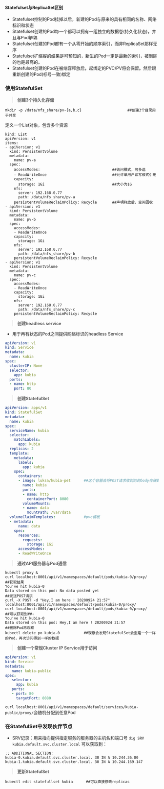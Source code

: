 #### Statefulset与ReplicaSet区别
- Statefulset控制的Pod挂掉以后，新建的Pod与原来的具有相同的名称、网络标识和状态
- Statefulset创建的Pod每一个都可以拥有一组独立的数据卷(持久化状态)，并且与Pod解耦
- Statefulset创建的Pod都有一个从零开始的顺序索引，而非ReplicaSet那样无序
- Statefulset扩缩容的结果是可预知的，新生的Pod一定是最新的索引，被删除的也是最高的。
- Statefulset创建的Pod在被缩容释放后，起绑定的PVC/PV将会保留。然后跟重新创建的Pod(标号一致)绑定

### 使用StatefulSet
>**创建3个持久化存储**
```shell
mkdir -p /data/nfs_share/pv-{a,b,c}                     ##创建3个目录用于共享
```
定义一个List对象，包含多个资源
```
kind: List
apiVersion: v1
items:
- apiVersion: v1
  kind: PersistentVolume
  metadata:
    name: pv-a
  spec:
    accessModes:                                 ##访问模式，可多选
    - ReadWriteOnce                              ##允许单用户读写模式引用
    capacity:
      storage: 1Gi                               ##大小为1G
    nfs:
      server: 192.168.0.77              
      path: /data/nfs_share/pv-a
    persistentVolumeReclaimPolicy: Recycle       ##声明释放后，空间回收
- apiVersion: v1
  kind: PersistentVolume
  metadata:
    name: pv-b
  spec:
    accessModes:                                 
    - ReadWriteOnce                              
    capacity:
      storage: 1Gi                               
    nfs:
      server: 192.168.0.77              
      path: /data/nfs_share/pv-b
    persistentVolumeReclaimPolicy: Recycle       
- apiVersion: v1
  kind: PersistentVolume
  metadata:
    name: pv-c
  spec:
    accessModes:                                 
    - ReadWriteOnce                              
    capacity:
      storage: 1Gi                               
    nfs:
      server: 192.168.0.77              
      path: /data/nfs_share/pv-c
    persistentVolumeReclaimPolicy: Recycle       
```

>**创建headless service**
- 用于再有状态的Pod之间提供网络标识的headless Service
```yaml
apiVersion: v1
kind: Service
metadata:
  name: kubia
spec:
  clusterIP: None
  selector:
    app: kubia
  ports:
  - name: http
    port: 80
```

>**创建StatefulSet**
```yaml
apiVersion: apps/v1
kind: StatefulSet
metadata:
  name: kubia
spec:
  serviceName: kubia
  selector:
    matchLabels:
      app: kubia
  replicas: 2
  template:
    metadata:
      labels:
        app: kubia
    spec:
      containers:
      - image: luksa/kubia-pet      ##这个容器会将POST请求收到的的body存储到一个文件中，再Get请求中返回主机名和数据文件的内容
        name: kubia
        ports:
        - name: http
          containerPort: 8080
        volumeMounts:
        - name: data 
          mountPath: /var/data 
  volumeClaimTemplates:             #pvc模板
  - metadata:
      name: data
    spec:
      resources:
        requests:
          storage: 1Gi
      accessModes:
      - ReadWriteOnce
```
>**通过API服务器与Pod通信**
```shell
kubectl proxy &
curl localhost:8001/api/v1/namespaces/default/pods/kubia-0/proxy/
##获取结果
You've hit kubia-0
Data stored on this pod: No data posted yet
##发送POST请求
curl -X POST -d "Hey,I am here ! 20200924 21:57" localhost:8001/api/v1/namespaces/default/pods/kubia-0/proxy/
curl localhost:8001/api/v1/namespaces/default/pods/kubia-0/proxy/                   ##可以获取到##↓
You've hit kubia-0
Data stored on this pod: Hey,I am here ! 20200924 21:57
##删除Pod再观察
kubectl delete po kubia-0           ##观察会发现StatefulSet会重建一个一样的Pod，再次访问得到一样的数据
```

>**创建一个常规Cluster IP Service用于访问**
```yaml
apiVersion: vi
kind: Service
metadata:
   name: kubia-public
spec:
   selector:
     app: kubia
   ports:
   - port: 80
     targetPort: 8080
```
`curl localhost:8001/api/v1/namespaces/default/services/kubia-public/proxy/`会随机分配到任意Pod

### 在StatefulSet中发现伙伴节点
- SRV记录：用来指向提供指定服务的服务器的主机名和端口号
`dig SRV kubia.default.svc.cluster.local` 可以获取到：
```shell
;; ADDITIONAL SECTION:
kubia-0.kubia.default.svc.cluster.local. 30 IN A 10.244.36.80
kubia-1.kubia.default.svc.cluster.local. 30 IN A 10.244.169.147
```

> **更新StatefulSet**
```shell
kubectl edit statefullset kubia      ##可以直接修改replicas
```
